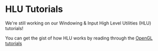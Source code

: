# HLU Tutorials

We're still working on our Windowing &amp; Input High Level Utilities (HLU) tutorials!

You can get the gist of how HLU works by reading through the [OpenGL tutorials](../opengl)